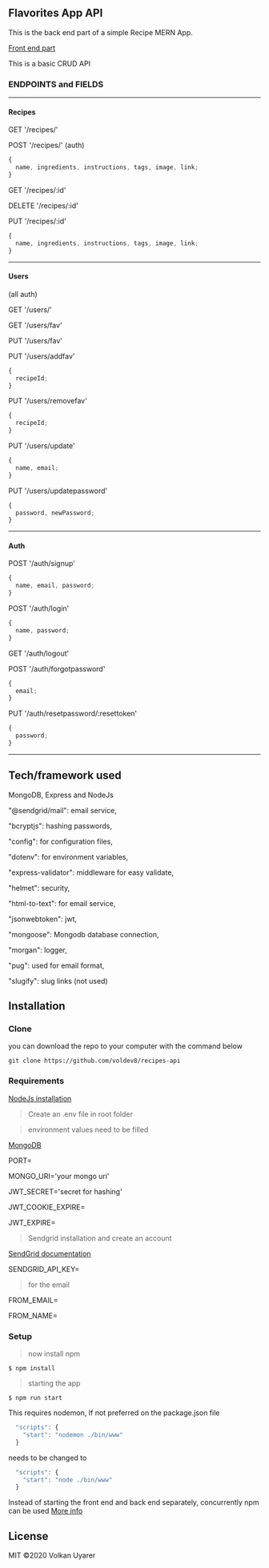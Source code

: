 ## Flavorites App API

This is the back end part of a simple Recipe MERN App.

[Front end part](https://github.com/voldev8/recipes-client)

This is a basic CRUD API

### ENDPOINTS and FIELDS

---

#### Recipes

GET '/recipes/'

POST '/recipes/' (auth)

```javascript
{
  name, ingredients, instructions, tags, image, link;
}
```

GET '/recipes/:id'

DELETE '/recipes/:id'

PUT '/recipes/:id'

```javascript
{
  name, ingredients, instructions, tags, image, link;
}
```

---

#### Users

(all auth)

GET '/users/'

GET '/users/fav'

PUT '/users/fav'

PUT '/users/addfav'

```javascript
{
  recipeId;
}
```

PUT '/users/removefav'

```javascript
{
  recipeId;
}
```

PUT '/users/update'

```javascript
{
  name, email;
}
```

PUT '/users/updatepassword'

```javascript
{
  password, newPassword;
}
```

---

#### Auth

POST '/auth/signup'

```javascript
{
  name, email, password;
}
```

POST '/auth/login'

```javascript
{
  name, password;
}
```

GET '/auth/logout'

POST '/auth/forgotpassword'

```javascript
{
  email;
}
```

PUT '/auth/resetpassword/:resettoken'

```javascript
{
  password;
}
```

---

## Tech/framework used

MongoDB, Express and NodeJs

"@sendgrid/mail": email service,

"bcryptjs": hashing passwords,

"config": for configuration files,

"dotenv": for environment variables,

"express-validator": middleware for easy validate,

"helmet": security,

"html-to-text": for email service,

"jsonwebtoken": jwt,

"mongoose": Mongodb database connection,

"morgan": logger,

"pug": used for email format,

"slugify": slug links (not used)

## Installation

### Clone

you can download the repo to your computer with the command below

```shell
git clone https://github.com/voldev8/recipes-api
```

### Requirements

[NodeJs installation](https://nodejs.org/en/)

> Create an .env file in root folder

> environment values need to be filled

[MongoDB](https://www.mongodb.com/)

PORT=

MONGO_URI='your mongo uri'

JWT_SECRET='secret for hashing'

JWT_COOKIE_EXPIRE=

JWT_EXPIRE=

> Sendgrid installation and create an account

[SendGrid documentation](https://sendgrid.com/docs/)

SENDGRID_API_KEY=

> for the email

FROM_EMAIL=

FROM_NAME=

### Setup

> now install npm

```shell
$ npm install
```

> starting the app

```shell
$ npm run start
```

This requires nodemon, If not preferred on the package.json file

```javascript
  "scripts": {
    "start": "nodemon ./bin/www"
  }
```

needs to be changed to

```javascript
  "scripts": {
    "start": "node ./bin/www"
  }
```

Instead of starting the front end and back end separately, concurrently npm can be used [More info](https://www.npmjs.com/package/concurrently)

## License

MIT ©2020 Volkan Uyarer

